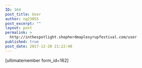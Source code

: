 ```yaml
---
ID: 164
post_title: User
author: ng23055
post_excerpt: ""
layout: post
permalink: >
  http://inthespotlight.shepherdmaplesyrupfestival.com/user
published: true
post_date: 2017-12-20 21:22:40
---
```

[ultimatemember form_id=162]